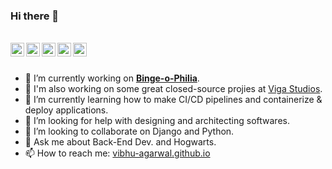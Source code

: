 ### Hi there 👋

<br/>

<a href="https://pypi.org/user/potterhead_vibhu/">
  <img align="left" alt="Vibhu on PyPI" width="22px" src="https://cdn.jsdelivr.net/npm/simple-icons@v3/icons/python.svg" />
</a>  <a href="https://play.google.com/store/apps/developer?id=Vibhu+Agarwal">
  <img align="left" alt="Vibhu on Playstore" width="22px" src="https://cdn.jsdelivr.net/npm/simple-icons@v3/icons/android.svg" />
</a>  <a href="https://in.linkedin.com/in/vibhu4agarwal">
  <img align="left" alt="Vibhu's LinkedIn" width="22px" src="https://cdn.jsdelivr.net/npm/simple-icons@v3/icons/linkedin.svg" />
</a>   <a href="https://vibhu-agarwal.blogspot.com/">
  <img align="left" alt="Vibhu Blogs" width="22px" src="https://cdn.jsdelivr.net/npm/simple-icons@v3/icons/blogger.svg" />
</a>  <a href="https://t.me/vibhu4agarwal">
  <img align="left" alt="Vibhu's Telegram" width="22px" src="https://cdn.jsdelivr.net/npm/simple-icons@v3/icons/telegram.svg" />
</a>

<br/>
<br/>

- 🔭 I’m currently working on **[Binge-o-Philia](https://play.google.com/store/apps/details?id=com.vibhu4agarwal.Binge_o_Philia)**.
- 💼 I'm also working on some great closed-source projies at [Viga Studios](https://github.com/Viga-Entertainment-Technology/).
- 🌱 I’m currently learning how to make CI/CD pipelines and containerize & deploy applications.
- 🤔 I’m looking for help with designing and architecting softwares.
- 👯 I’m looking to collaborate on Django and Python.
- 💬 Ask me about Back-End Dev. and Hogwarts.
- 📫 How to reach me: [vibhu-agarwal.github.io](https://vibhu-agarwal.github.io/)
<!--- 😄 Pronouns: ...-->
<!--- ⚡ Fun fact: ... ...-->

<!--![My github stats](https://github-readme-stats.vercel.app/api?username=Vibhu-Agarwal&show_icons=true&hide_border=true&hide=["stars"])-->
